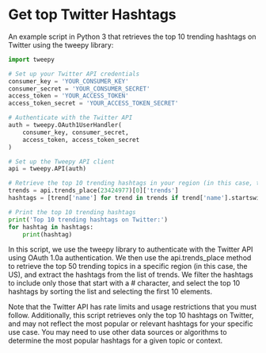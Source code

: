# Get top Twitter Hashtags
An example script in Python 3 that retrieves the top 10 trending hashtags on Twitter using the tweepy library:

```python
import tweepy

# Set up your Twitter API credentials
consumer_key = 'YOUR_CONSUMER_KEY'
consumer_secret = 'YOUR_CONSUMER_SECRET'
access_token = 'YOUR_ACCESS_TOKEN'
access_token_secret = 'YOUR_ACCESS_TOKEN_SECRET'

# Authenticate with the Twitter API
auth = tweepy.OAuth1UserHandler(
    consumer_key, consumer_secret,
    access_token, access_token_secret
)

# Set up the Tweepy API client
api = tweepy.API(auth)

# Retrieve the top 10 trending hashtags in your region (in this case, the USand only TOP 10 set it toyour needs)
trends = api.trends_place(23424977)[0]['trends']
hashtags = [trend['name'] for trend in trends if trend['name'].startswith('#')][:10]

# Print the top 10 trending hashtags
print('Top 10 trending hashtags on Twitter:')
for hashtag in hashtags:
    print(hashtag)
```
In this script, we use the tweepy library to authenticate with the Twitter API using OAuth 1.0a authentication. We then use the api.trends_place method to retrieve the top 50 trending topics in a specific region (in this case, the US), and extract the hashtags from the list of trends. We filter the hashtags to include only those that start with a # character, and select the top 10 hashtags by sorting the list and selecting the first 10 elements.

Note that the Twitter API has rate limits and usage restrictions that you must follow. Additionally, this script retrieves only the top 10 hashtags on Twitter, and may not reflect the most popular or relevant hashtags for your specific use case. You may need to use other data sources or algorithms to determine the most popular hashtags for a given topic or context.

